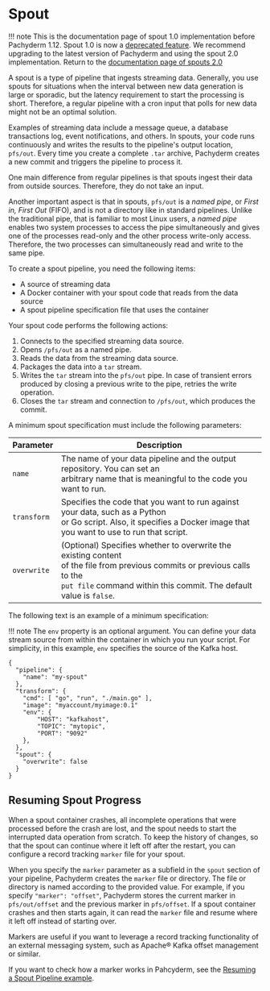 # Spout

!!! note
    This is the documentation page of spout 1.0 implementation
    before Pachyderm 1.12. Spout 1.0 is now a [deprecated feature](../../../../contributing/supported-releases/#deprecated).
    We recommend upgrading 
    to the latest version
    of Pachyderm
    and using the spout 2.0 implementation.
    Return to the [documentation page of spouts 2.0](./spout.md)
    
A spout is a type of pipeline that ingests
streaming data. Generally, you use spouts for
situations when the interval between new data generation
is large or sporadic, but the latency requirement to start the
processing is short. Therefore, a regular pipeline
with a cron input that polls for new data
might not be an optimal solution.

Examples of streaming data include a message queue,
a database transactions log, event notifications,
and others. In spouts, your code runs continuously and writes the
results to the pipeline's output location, `pfs/out`.
Every time you create a complete `.tar` archive,
Pachyderm creates a new commit and triggers the pipeline to
process it.

One main difference from regular pipelines is that
spouts ingest their data from outside sources. Therefore, they
do not take an input.

Another important aspect is that in spouts, `pfs/out` is
a *named pipe*, or *First in, First Out* (FIFO), and is not
a directory like in standard pipelines. Unlike
the traditional pipe, that is familiar to most Linux users,
a *named pipe* enables two system processes to access
the pipe simultaneously and gives one of the processes read-only and the other
process write-only access. Therefore, the two processes can simultaneously
read and write to the same pipe.

To create a spout pipeline, you need the following items:

* A source of streaming data
* A Docker container with your spout code that reads from the data source
* A spout pipeline specification file that uses the container

Your spout code performs the following actions:

1. Connects to the specified streaming data source.
1. Opens `/pfs/out` as a named pipe.
1. Reads the data from the streaming data source.
1. Packages the data into a `tar` stream.
1. Writes the `tar` stream into the `pfs/out` pipe. In case of transient
errors produced by closing a previous write to the pipe, retries the write
operation.
1. Closes the `tar` stream and connection to `/pfs/out`, which produces the
commit.

A minimum spout specification must include the following
parameters:

| Parameter   | Description |
| ----------- | ----------- |
| `name`      | The name of your data pipeline and the output repository. You can set an <br> arbitrary name that is meaningful to the code you want to run. |
| `transform` | Specifies the code that you want to run against your data, such as a Python <br> or Go script. Also, it specifies a Docker image that you want to use to run that script. |
| `overwrite` | (Optional) Specifies whether to overwrite the existing content <br> of the file from previous commits or previous calls to the <br> `put file` command  within this commit. The default value is `false`. |

The following text is an example of a minimum specification:

!!! note
    The `env` property is an optional argument. You can define
    your data stream source from within the container in which you run
    your script. For simplicity, in this example, `env` specifies the
    source of the Kafka host.

```
{
  "pipeline": {
    "name": "my-spout"
  },
  "transform": {
    "cmd": [ "go", "run", "./main.go" ],
    "image": "myaccount/myimage:0.1"
    "env": {
        "HOST": "kafkahost",
        "TOPIC": "mytopic",
        "PORT": "9092"
    },
  },
  "spout": {
    "overwrite": false
  }
}
```

## Resuming Spout Progress

When a spout container crashes, all incomplete operations
that were processed before the crash are lost, and the spout needs
to start the interrupted data operation from scratch.
To keep the history of changes, so that the spout can
continue where it left off after the restart, you can
configure a record tracking `marker` file for your spout.

When you specify the `marker` parameter as a subfield in the
`spout` section of your pipeline, Pachyderm creates
the `marker` file or directory. The file or directory is named
according to the provided value. For example, if you specify
`"marker": "offset"`, Pachyderm stores the current marker
in `pfs/out/offset` and the previous marker in `pfs/offset`.
If a spout container crashes and then starts
again, it can read the `marker` file and resume where it left
off instead of starting over.

Markers are useful if you want to leverage a record tracking
functionality of an external messaging system, such as
Apache® Kafka offset management or similar.

If you want to check how a marker works in Pahcyderm, see
the [Resuming a Spout Pipeline example](https://github.com/pachyderm/pachyderm/tree/master/examples/spouts/spout-marker).
